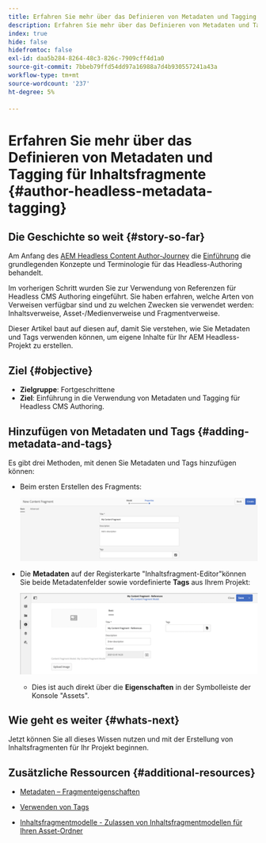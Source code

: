 ```yaml
---
title: Erfahren Sie mehr über das Definieren von Metadaten und Tagging für Inhaltsfragmente
description: Erfahren Sie mehr über das Definieren von Metadaten und Tagging für Inhaltsfragmente
index: true
hide: false
hidefromtoc: false
exl-id: daa5b284-8264-48c3-826c-7909cff4d1a0
source-git-commit: 7bbeb79ffd54dd97a16988a7d4b930557241a43a
workflow-type: tm+mt
source-wordcount: '237'
ht-degree: 5%

---
```


# Erfahren Sie mehr über das Definieren von Metadaten und Tagging für Inhaltsfragmente {#author-headless-metadata-tagging}

## Die Geschichte so weit {#story-so-far}

Am Anfang des [AEM Headless Content Author-Journey](overview.md) die [Einführung](introduction.md) die grundlegenden Konzepte und Terminologie für das Headless-Authoring behandelt.

Im vorherigen Schritt wurden Sie zur Verwendung von Referenzen für Headless CMS Authoring eingeführt. Sie haben erfahren, welche Arten von Verweisen verfügbar sind und zu welchen Zwecken sie verwendet werden: Inhaltsverweise, Asset-/Medienverweise und Fragmentverweise.

Dieser Artikel baut auf diesen auf, damit Sie verstehen, wie Sie Metadaten und Tags verwenden können, um eigene Inhalte für Ihr AEM Headless-Projekt zu erstellen.

## Ziel {#objective}

* **Zielgruppe**: Fortgeschrittene
* **Ziel**: Einführung in die Verwendung von Metadaten und Tagging für Headless CMS Authoring.

## Hinzufügen von Metadaten und Tags {#adding-metadata-and-tags}

Es gibt drei Methoden, mit denen Sie Metadaten und Tags hinzufügen können:

* Beim ersten Erstellen des Fragments:

   ![Inhaltsfragment erstellen - Name angeben](/help/journey-headless/author/assets/headless-journey-author-content-fragment-03.png)

* Die **Metadaten** auf der Registerkarte &quot;Inhaltsfragment-Editor&quot;können Sie beide Metadatenfelder sowie vordefinierte **Tags** aus Ihrem Projekt:

   ![Inhaltsfragment-Editor - Metadaten](/help/journey-headless/author/assets/headless-journey-author-metadata-01.png)

   * Dies ist auch direkt über die **Eigenschaften** in der Symbolleiste der Konsole &quot;Assets&quot;.

## Wie geht es weiter {#whats-next}

Jetzt können Sie all dieses Wissen nutzen und mit der Erstellung von Inhaltsfragmenten für Ihr Projekt beginnen.

## Zusätzliche Ressourcen {#additional-resources}

* [Metadaten – Fragmenteigenschaften](/help/assets/content-fragments/content-fragments-metadata.md)

* [Verwenden von Tags](/help/sites-authoring/tags.md)

* [Inhaltsfragmentmodelle - Zulassen von Inhaltsfragmentmodellen für Ihren Asset-Ordner](/help/assets/content-fragments/content-fragments-models.md#allowing-content-fragment-models-assets-folder)
